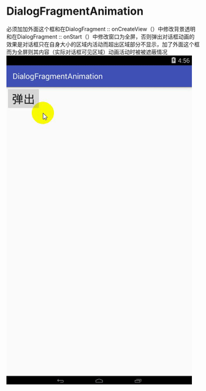 # DialogFragmentAnimation
必须加加外面这个框和在DialogFragment :: onCreateView（）中修改背景透明和在DialogFragment :: onStart（）中修改窗口为全屏，否则弹出对话框动画的效果是对话框只在自身大小的区域内活动而超出区域部分不显示，加了外面这个框而为全屏则其内容（实际对话框可见区域）动画活动时被被遮蔽情况
![image](https://github.com/sys1211/DialogFragmentAnimation/blob/master/app/src/main/res/drawable/test.gif)
